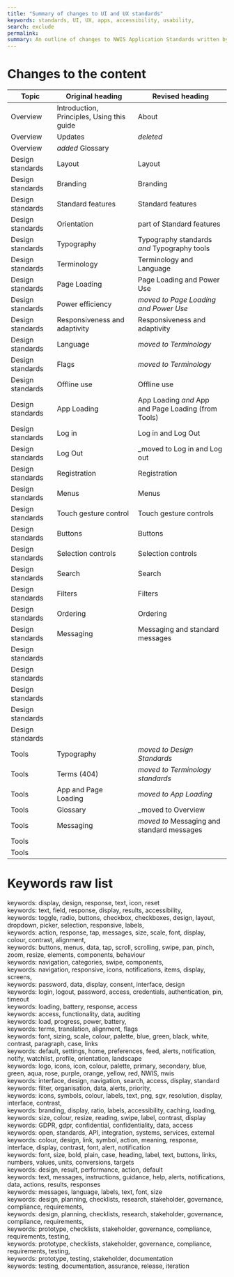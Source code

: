```yaml
---
title: "Summary of changes to UI and UX standards"
keywords: standards, UI, UX, apps, accessibility, usability, 
search: exclude
permalink: 
summary: An outline of changes to NWIS Application Standards written by Rescon Technologies.
---
```


# Changes to the content

|Topic     |Original heading | Revised heading |
|-----------|----------|----------|
|Overview   |Introduction, Principles, Using this guide |About |
|Overview   |Updates | _deleted_|
|Overview   |_added_ Glossary |
|Design standards |Layout | Layout |
|Design standards |Branding |Branding |
|Design standards |Standard features |Standard features |
|Design standards |Orientation | part of Standard features |
|Design standards |Typography | Typography standards *and* Typography tools |
|Design standards |Terminology | Terminology and Language |
|Design standards |Page Loading | Page Loading and Power Use |
|Design standards |Power efficiency | _moved to Page Loading and Power Use_|
|Design standards |Responsiveness and adaptivity |Responsiveness and adaptivity |
|Design standards |Language | _moved to Terminology_|
|Design standards |Flags |_moved to Terminology_|
|Design standards |Offline use |Offline use |
|Design standards |App Loading |App Loading _and_ App and Page Loading (from Tools)  |
|Design standards |Log in | Log in and Log Out |
|Design standards |Log Out | _moved to Log in and Log out|
|Design standards |Registration | Registration |
|Design standards |Menus |Menus |
|Design standards |Touch gesture control | Touch gesture controls |
|Design standards |Buttons |Buttons |
|Design standards |Selection controls |Selection controls |
|Design standards |Search |Search |
|Design standards |Filters |Filters |
|Design standards |Ordering |Ordering |
|Design standards |Messaging |Messaging and standard messages  |
|Design standards |  |  |
|Design standards |  |  |
|Design standards |  |  |
|Design standards |  |  |
|Design standards |  |  |
|Tools |Typography |_moved to Design Standards_|
|Tools |Terms (404) |_moved to Terminology standards_|
|Tools |App and Page Loading |_moved to App Loading_|
|Tools |Glossary | _moved to Overview|
|Tools |Messaging | _moved to_ Messaging and standard messages |
|Tools |  |   |
|Tools |  |   |

# Keywords raw list

keywords: display, design, response, text, icon, reset  
keywords: text, field, response, display, results, accessibility,   
keywords: toggle, radio, buttons, checkbox, checkboxes, design, layout, dropdown, picker, selection, responsive, labels,   
keywords: action, response, tap, messages, size, scale, font, display, colour, contrast, alignment,   
keywords: buttons, menus, data, tap, scroll, scrolling, swipe, pan, pinch, zoom, resize, elements, components, behaviour  
keywords: navigation, categories, swipe, components,   
keywords: navigation, responsive, icons, notifications, items, display, screens,   
keywords: password, data, display, consent, interface, design  
keywords: login, logout, password, access, credentials, authentication, pin, timeout  
keywords: loading, battery, response, access  
keywords: access, functionality, data, auditing  
keywords: load, progress, power, battery,   
keywords: terms, translation, alignment, flags  
keywords: font, sizing, scale, colour, palette, blue, green, black, white, contrast, paragraph, case, links  
keywords: default, settings, home, preferences, feed, alerts, notification, notify, watchlist, profile, orientation, landscape  
keywords: logo, icons, icon, colour, palette, primary, secondary, blue, green, aqua, rose, purple, orange, yellow, red, NWIS, nwis  
keywords: interface, design, navigation, search, access, display, standard  
keywords: filter, organisation, data, alerts, priority,   
keywords: icons, symbols, colour, labels, text, png, sgv, resolution, display, interface, contrast,   
keywords: branding, display, ratio, labels, accessibility, caching, loading,   
keywords: size, colour, resize, reading, swipe, label, contrast, display  
keywords: GDPR, gdpr, confidential, confidentiality, data, access  
keywords: open, standards, API, integration, systems, services, external  
keywords: colour, design, link, symbol, action, meaning, response, interface, display, contrast, font, alert, notification  
keywords: font, size, bold, plain, case, heading, label, text, buttons, links, numbers, values, units, conversions, targets  
keywords: design, result, performance, action, default  
keywords: text, messages, instructions, guidance, help, alerts, notifications, data, actions, results, responses  
keywords: messages, language, labels, text, font, size  
keywords: design, planning, checklists, research, stakeholder, governance, compliance, requirements,   
keywords: design, planning, checklists, research, stakeholder, governance, compliance, requirements,   
keywords: prototype, checklists, stakeholder, governance, compliance, requirements, testing,   
keywords: prototype, checklists, stakeholder, governance, compliance, requirements, testing,   
keywords: prototype, testing, stakeholder, documentation  
keywords: testing, documentation, assurance, release, iteration  
